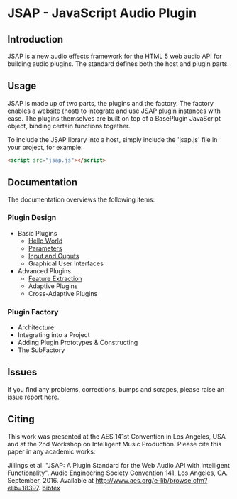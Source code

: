 # JSAP - JavaScript Audio Plugin

## Introduction

JSAP is a new audio effects framework for the HTML 5 web audio API for building audio plugins. The standard defines both the host and plugin parts.

## Usage

JSAP is made up of two parts, the plugins and the factory. The factory enables a website (host) to integrate and use JSAP plugin instances with ease. The plugins themselves are built on top of a BasePlugin JavaScript object, binding certain functions together.

To include the JSAP library into a host, simply include the 'jsap.js' file in your project, for example:

```html
<script src="jsap.js"></script>
```

## Documentation

The documentation overviews the following items:

### Plugin Design
- Basic Plugins
    - [Hello World](http://dmtlab.bcu.ac.uk/nickjillings/docs/index.php?src=jsap/plugins/HelloWorld.md)
    - [Parameters](http://dmtlab.bcu.ac.uk/nickjillings/docs/index.php?src=jsap/plugins/Parameters.md)
    - [Input and Ouputs](http://dmtlab.bcu.ac.uk/nickjillings/docs/index.php?src=jsap/plugins/IO.md)
    - Graphical User Interfaces
- Advanced Plugins
    - [Feature Extraction](http://dmtlab.bcu.ac.uk/nickjillings/docs/index.php?src=jsap/plugins/FeatureExtraction.md)
    - Adaptive Plugins
    - Cross-Adaptive Plugins

### Plugin Factory
- Architecture
- Integrating into a Project
- Adding Plugin Prototypes & Constructing
- The SubFactory

## Issues
If you find any problems, corrections, bumps and scrapes, please raise an issue report [here](https://github.com/nickjillings/jsap/issues). 

## Citing
This work was presented at the AES 141st Convention in Los Angeles, USA and at the 2nd Workshop on Intelligent Music Production. Please cite this paper in any academic works:

Jillings et al. "JSAP: A Plugin Standard for the Web Audio API with Intelligent Functionality". Audio Engineering Society Convention 141, Los Angeles, CA. September, 2016. Available at http://www.aes.org/e-lib/browse.cfm?elib=18397. [bibtex](http://dmtlab.bcu.ac.uk/nickjillings/docs/papers/bibtex/jsap_aes141.bibtex)